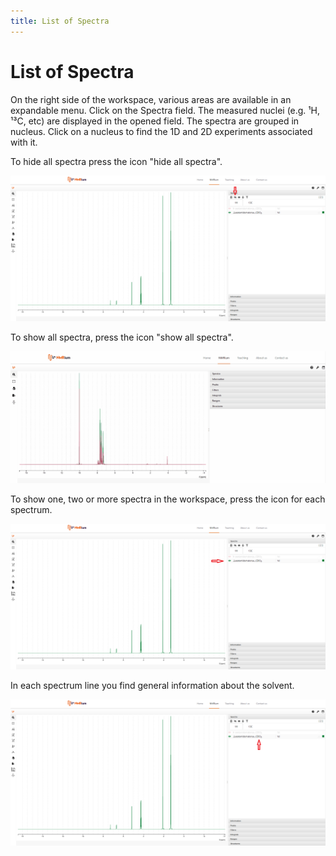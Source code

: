 ```yaml
---
title: List of Spectra
---
```


# List of Spectra

On the right side of the workspace, various areas are available in an expandable menu. Click on the Spectra field. The measured nuclei (e.g. ¹H, ¹³C, etc) are displayed in the opened field. The spectra are grouped in nucleus. Click on a nucleus to find the 1D and 2D experiments associated with it. 

To hide all spectra press the icon "hide all spectra". 

![](./hide_all_spectra.png)        

To show all spectra, press the icon "show all spectra". 

![](./Hide.gif)

To show one, two or more spectra in the workspace, press the icon for each spectrum. 

![](./select_spectra.png)

In each spectrum line you find general information about the solvent.

![](./solvent.png)





